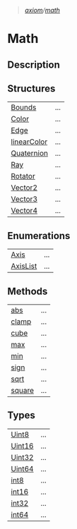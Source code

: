 > _[axiom](../axiom.md)/[math](./math.md)_

# Math

## Description

## Structures

|  |  |
|--|--|
|[Bounds](./math/bounds.md)|...|
|[Color](./math/color.md)|...|
|[Edge](./math/edge.md)|...|
|[linearColor](./math/linearColor.md)|...|
|[Quaternion](./math/quaternion.md)|...|
|[Ray](./math/ray.md)|...|
|[Rotator](./math/rotator.md)|...|
|[Vector2](./math/vector2.md)|...|
|[Vector3](./math/vector3.md)|...|
|[Vector4](./math/vector4.md)|...|

## Enumerations

|  |  |
|--|--|
|[Axis](./math/axis.md)|...|
|[AxisList](./math/axisList.md)|...|

## Methods

|  |  |
|--|--|
|[abs](./math/utilities/abs.md)|...|
|[clamp](./math/utilities/clamp.md)|...|
|[cube](./math/utilities/cube.md)|...|
|[max](./math/utilities/max.md)|...|
|[min](./math/utilities/min.md)|...|
|[sign](./math/utilities/sign.md)|...|
|[sqrt](./math/utilities/sqrt.md)|...|
|[square](./math/utilities/square.md)|...|

## Types

|  |  |
|--|--|
|[Uint8](./math/types/uint8.md)|...|
|[Uint16](./math/types/uint16.md)|...|
|[Uint32](./math/types/uint32.md)|...|
|[Uint64](./math/types/uint64.md)|...|
|[int8](./math/types/int8.md)|...|
|[int16](./math/types/int16.md)|...|
|[int32](./math/types/int32.md)|...|
|[int64](./math/types/int64.md)|...|
